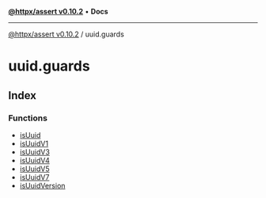 [**@httpx/assert v0.10.2**](../README.md) • **Docs**

***

[@httpx/assert v0.10.2](../README.md) / uuid.guards

# uuid.guards

## Index

### Functions

- [isUuid](functions/isUuid.md)
- [isUuidV1](functions/isUuidV1.md)
- [isUuidV3](functions/isUuidV3.md)
- [isUuidV4](functions/isUuidV4.md)
- [isUuidV5](functions/isUuidV5.md)
- [isUuidV7](functions/isUuidV7.md)
- [isUuidVersion](functions/isUuidVersion.md)
